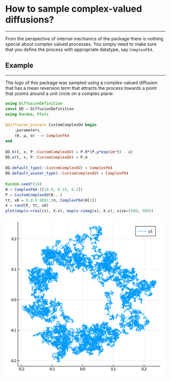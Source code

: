 # How to sample complex-valued diffusions?
***
From the perspective of internal mechanics of the package there is nothing special about complex valued processes. You simply need to make sure that you define the process with appropriate datatype, say `ComplexF64`.

## Example
----
The logo of this package was sampled using a complex-valued diffusion that has a mean reversion term that attracts the process towards a point that zooms around a unit circle on a complex plane:
```julia
using DiffusionDefinition
const DD = DiffusionDefinition
using Random, Plots

@diffusion_process CustomComplexOU begin
    :parameters
    (θ, μ, σ) --> ComplexF64
end

DD.b(t, x, P::CustomComplexOU) = P.θ*(P.μ*exp(im*t) - x)
DD.σ(t, x, P::CustomComplexOU) = P.σ

DD.default_type(::CustomComplexOU) = ComplexF64
DD.default_wiener_type(::CustomComplexOU) = ComplexF64

Random.seed!(10)
θ = ComplexF64.([10.0, 0.15, 0.2])
P = CustomComplexOU(θ...)
tt, x0 = 0.0:0.0001:2π, ComplexF64(θ[2])
X = rand(P, tt, x0)
plot(map(x->real(x), X.x), map(x->imag(x), X.x), size=(500, 500))
```
![impoverished_logo](../assets/how_to/sample_complex/impoverished_logo.png)
